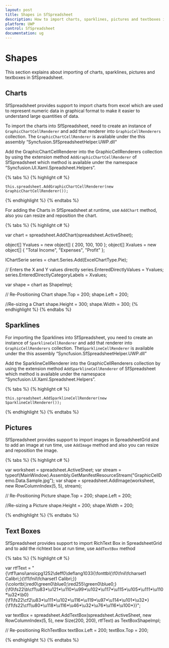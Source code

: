 ```yaml
---
layout: post
title: Shapes in SfSpreadsheet
description: How to import charts, sparklines, pictures and textboxes in SfSpreadsheet
platform: UWP
control: SfSpreadsheet
documentation: ug
---
```


# Shapes
  This section explains about importing of charts, sparklines, pictures and textboxes in SfSpreadsheet.

## Charts

SfSpreadsheet provides support to import charts from excel which are used to represent numeric data in graphical format to make it easier to understand large quantities of data.

To import the charts into SfSpreadsheet, need to create an instance of `GraphicChartCellRenderer` and add that renderer into `GraphicCellRenderers` collection. The `GraphicChartCellRenderer` is available under the this assembly “Syncfusion.SfSpreadsheetHelper.UWP.dll“ 

Add the GraphicChartCellRenderer into the GraphicCellRenderers collection by using the extension method `AddGraphicChartCellRenderer` of SfSpreadsheet which method is available under the namespace “Syncfusion.UI.Xaml.Spreadsheet.Helpers”.

{% tabs %}
{% highlight c# %}

    this.spreadsheet.AddGraphicChartCellRenderer(new GraphicChartCellRenderer());

{% endhighlight %}
{% endtabs %}

For adding the Charts in SfSpreadsheet at runtime, use `AddChart` method, also you can resize and reposition the chart.

{% tabs %}
{% highlight c# %}

var chart = spreadsheet.AddChart(spreadsheet.ActiveSheet);

object[] Yvalues = new object[] { 200, 100, 100 };
object[] Xvalues = new object[] { "Total Income", "Expenses", "Profit" };

IChartSerie series = chart.Series.Add(ExcelChartType.Pie);

// Enters the X and Y values directly
series.EnteredDirectlyValues = Yvalues;
series.EnteredDirectlyCategoryLabels = Xvalues;

var shape = chart as ShapeImpl;

// Re-Positioning Chart
shape.Top = 200;
shape.Left = 200;

//Re-sizing a Chart
shape.Height = 300;
shape.Width = 300;
{% endhighlight %}
{% endtabs %}


## Sparklines

For importing the Sparklines into SfSpreadsheet, you need to create an instance of `SparklineCellRenderer` and add that renderer into `GraphicCellRenderers` collection. The`SparklineCellRenderer` is available under the this assembly “Syncfusion.SfSpreadsheetHelper.UWP.dll”

Add the SparklineCellRenderer into the GraphicCellRenderers collection by using the extension method `AddSparklineCellRenderer` of SfSpreadsheet which method is available under the namespace “Syncfusion.UI.Xaml.Spreadsheet.Helpers”.

{% tabs %}
{% highlight c# %}

    this.spreadsheet.AddSparklineCellRenderer(new SparklineCellRenderer());

{% endhighlight %}
{% endtabs %}


## Pictures

SfSpreadsheet provides support to import images in SpreadsheetGrid and to add an image at run time, use `AddImage` method and also you can resize and reposition the image.

{% tabs %}
{% highlight c# %}

var worksheet = spreadsheet.ActiveSheet;
var stream = typeof(MainWindow).Assembly.GetManifestResourceStream("GraphicCellDemo.Data.Sample.jpg");
var shape = spreadsheet.AddImage(worksheet, new RowColumnIndex(5, 5), stream);

// Re-Positioning Picture
shape.Top = 200;
shape.Left = 200;

 //Re-sizing a Picture
shape.Height = 200;
shape.Width = 200;

{% endhighlight %}
{% endtabs %}


## Text Boxes

SfSpreadsheet provides support to import RichText Box in SpreadsheetGrid and to add the richtext box at run time, use `AddTextBox` method

{% tabs %}
{% highlight c# %}

var rtfText = "{\\rtf1\\ansi\\ansicpg1252\\deff0\\deflang1033{\\fonttbl{\\f0\\fnil\\fcharset1 Calibri;}{\\f1\\fnil\\fcharset1 Calibri;}}{\\colortbl;\\red0\\green0\\blue0;\\red255\\green0\\blue0;}{\\f0\\fs22\\b\\cf1\\u83*\\u121*\\u110*\\u99*\\u102*\\u117*\\u115*\\u105*\\u111*\\u110*\\u32*\\b0}                           {\\f1\\fs22\\cf2\\u83*\\u111*\\u102*\\u116*\\u119*\\u97*\\u114*\\u101*\\u32*}{\\f1\\fs22\\cf1\\u80*\\u118*\\u116*\\u46*\\u32*\\u76*\\u116*\\u100*}}";
  
var textBox = spreadsheet.AddTextBox(spreadsheet.ActiveSheet, new RowColumnIndex(5, 5), new Size(200, 200), rtfText) as TextBoxShapeImpl;

// Re-positioning RichTextBox
textBox.Left = 200;
textBox.Top = 200;
         
{% endhighlight %}
{% endtabs %}
